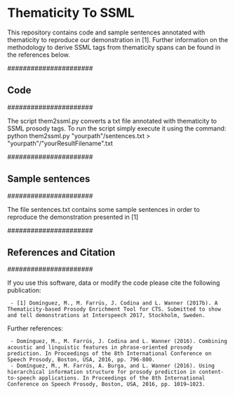 # Thematicity To SSML

This repository contains code and sample sentences annotated with thematicity to reproduce our demonstration in [1]. Further information on the methodology to derive SSML tags from thematicity spans can be found in the references below.

######################
## Code
######################

The script them2ssml.py converts a txt file annotated with thematicity to SSML prosody tags.
To run the script simply execute it using the command: python them2ssml.py "yourpath"/sentences.txt > "yourpath"/"yourResultFilename".txt

######################
## Sample sentences
######################

The file sentences.txt contains some sample sentences in order to reproduce the demonstration presented in [1]

######################
## References and Citation
######################


If you use this software, data or modify the code please cite the following publication:

     - [1] Domínguez, M., M. Farrús, J. Codina and L. Wanner (2017b). A Thematicity-based Prosody Enrichment Tool for CTS. Submitted to show and tell demonstrations at Interspeech 2017, Stockholm, Sweden.

Further references:

     - Domínguez, M., M. Farrús, J. Codina and L. Wanner (2016). Combining acoustic and linguistic features in phrase-oriented prosody prediction. In Proceedings of the 8th International Conference on Speech Prosody, Boston, USA, 2016, pp. 796-800.
     - Domínguez, M., M. Farrús, A. Burga, and L. Wanner (2016). Using hierarchical information structure for prosody prediction in content-to-speech applications. In Proceedings of the 8th International Conference on Speech Prosody, Boston, USA, 2016, pp. 1019–1023.
